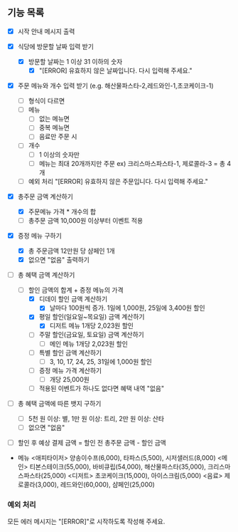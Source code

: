 ## 기능 목록

- [x] 시작 안내 메시지 출력

- [x] 식당에 방문할 날짜 입력 받기
    - [x] 방문할 날짜는 1 이상 31 이하의 숫자
        - [x] "[ERROR] 유효하지 않은 날짜입니다. 다시 입력해 주세요."

- [x] 주문 메뉴와 개수 입력 받기 (e.g. 해산물파스타-2,레드와인-1,초코케이크-1)
    - [ ] 형식이 다르면
    - [ ] 메뉴
        - [ ] 없는 메뉴면
        - [ ] 중복 메뉴면
        - [ ] 음료만 주문 시
    - [ ] 개수
        - [ ] 1 이상의 숫자만
        - [ ] 메뉴는 최대 20개까지만 주문 ex) 크리스마스파스타-1, 제로콜라-3 = 총 4개
    - [ ] 예외 처리 "[ERROR] 유효하지 않은 주문입니다. 다시 입력해 주세요."

- [x] 총주문 금액 계산하기
    - [x] 주문메뉴 가격 * 개수의 합
    - [ ] 총주문 금액 10,000원 이상부터 이벤트 적용

- [x] 증정 메뉴 구하기
    - [x] 총 주문금액 12만원 당 샴페인 1개
    - [x] 없으면 "없음" 출력하기

- [ ] 총 혜택 금액 계산하기
    - [ ] 할인 금액의 합계 + 증정 메뉴의 가격
        - [x] 디데이 할인 금액 계산하기
            - [x] 날마다 100원씩 증가. 1일에 1,000원, 25일에 3,400원 할인
        - [x] 평일 할인(일요일~목요일) 금액 계산하기
            - [x] 디저트 메뉴 1개당 2,023원 할인
        - [ ] 주말 할인(금요일, 토요일) 금액 계산하기
            - [ ] 메인 메뉴 1개당 2,023원 할인
        - [ ] 특별 할인 금액 계산하기
            - [ ] 3, 10, 17, 24, 25, 31일에 1,000원 할인
        - [ ] 증정 메뉴 가격 계산하기
            - [ ] 개당 25,000원
        - [ ] 적용된 이벤트가 하나도 없다면 혜택 내역 "없음"

- [ ] 총 혜택 금액에 따른 뱃지 구하기
    - [ ] 5천 원 이상: 별, 1만 원 이상: 트리, 2만 원 이상: 산타
    - [ ] 없으면 "없음"

- [ ] 할인 후 예상 결제 금액 = 할인 전 총주문 금액 - 할인 금액

- 메뉴
  <애피타이저>
  양송이수프(6,000), 타파스(5,500), 시저샐러드(8,000)
  <메인>
  티본스테이크(55,000), 바비큐립(54,000), 해산물파스타(35,000), 크리스마스파스타(25,000)
  <디저트>
  초코케이크(15,000), 아이스크림(5,000)
  <음료>
  제로콜라(3,000), 레드와인(60,000), 샴페인(25,000)

### 예외 처리

모든 에러 메시지는 "[ERROR]"로 시작하도록 작성해 주세요.

